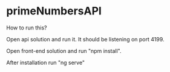 # primeNumbersAPI

How to run this?

Open api solution and run it. It should be listening on port 4199.

Open front-end solution and run "npm install".

After installation run "ng serve"
